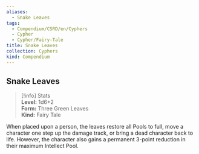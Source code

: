 ```yaml
---
aliases:
  - Snake Leaves
tags:
  - Compendium/CSRD/en/Cyphers
  - Cypher
  - Cypher/Fairy-Tale
title: Snake Leaves
collection: Cyphers
kind: Compendium
---
```

## Snake Leaves  
>[!info] Stats  
> **Level:** 1d6+2  
> **Form:** Three Green Leaves  
> **Kind:** Fairy Tale
  
When placed upon a person, the leaves restore all Pools to full, move a character one step up the damage track, or bring a dead character back to life. However, the character also gains a permanent 3-point reduction in their maximum Intellect Pool.